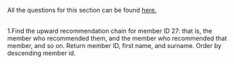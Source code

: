 All the questions for this section can be found [here.](https://pgexercises.com/questions/recursive/)

\
1.Find the upward recommendation chain for member ID 27: that is, the member who recommended them, and the member who recommended that member, and so on. Return member ID, first name, and surname. Order by descending member id.


```



```
